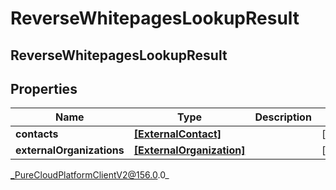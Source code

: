# ReverseWhitepagesLookupResult

## ReverseWhitepagesLookupResult

## Properties

|Name | Type | Description | Notes|
|------------ | ------------- | ------------- | -------------|
| **contacts** | [**[ExternalContact]**](ExternalContact) |  | [optional] |
| **externalOrganizations** | [**[ExternalOrganization]**](ExternalOrganization) |  | [optional] |



_PureCloudPlatformClientV2@156.0.0_
